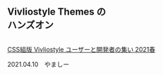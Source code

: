 <section class="cover" role="doc-cover">

<h1>Vivliostyle Themes の<br>ハンズオン</h1>

<img src="https://raw.githubusercontent.com/vivliostyle/themes/master/assets/cover.jpg" alt="" class="themes_logo">

[CSS組版 Vivliostyle ユーザーと開発者の集い 2021春](https://vivliostyle.connpass.com/event/208401/)

2021.04.10　やましー

</section>
